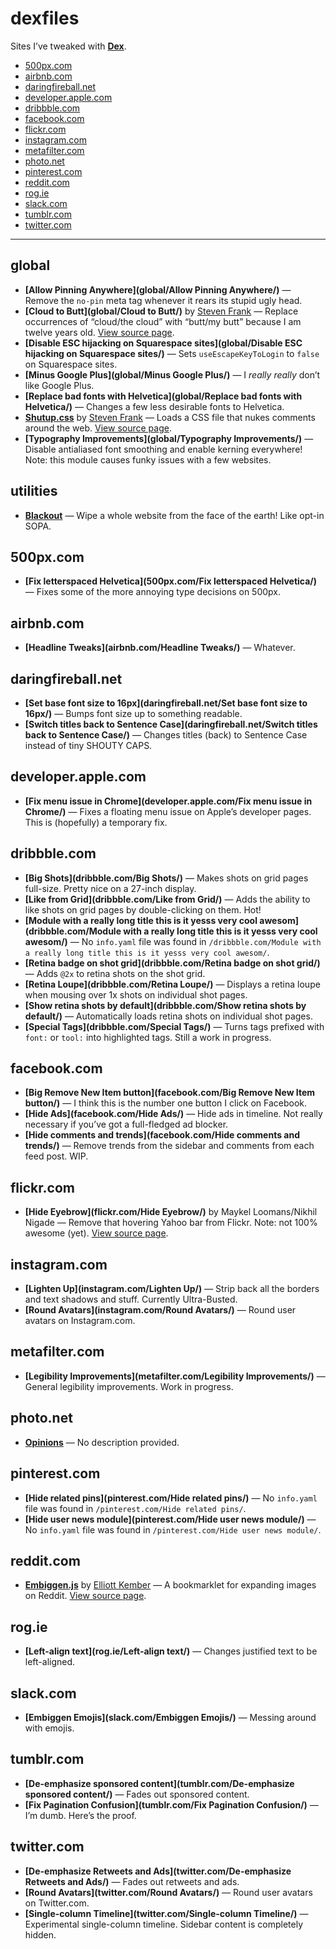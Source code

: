 # dexfiles

Sites I’ve tweaked with **[Dex](https://github.com/meyer/dex)**.

- [500px.com](#500pxcom)
- [airbnb.com](#airbnbcom)
- [daringfireball.net](#daringfireballnet)
- [developer.apple.com](#developerapplecom)
- [dribbble.com](#dribbblecom)
- [facebook.com](#facebookcom)
- [flickr.com](#flickrcom)
- [instagram.com](#instagramcom)
- [metafilter.com](#metafiltercom)
- [photo.net](#photonet)
- [pinterest.com](#pinterestcom)
- [reddit.com](#redditcom)
- [rog.ie](#rogie)
- [slack.com](#slackcom)
- [tumblr.com](#tumblrcom)
- [twitter.com](#twittercom)


---


## global

- **[Allow Pinning Anywhere](global/Allow Pinning Anywhere/)** — Remove the `no-pin` meta tag whenever it rears its stupid ugly head.
- **[Cloud to Butt](global/Cloud to Butt/)** by [Steven Frank](http://twitter.com/stevenf) — Replace occurrences of “cloud/the cloud” with “butt/my butt” because I am twelve years old. [View source page](https://github.com/panicsteve/cloud-to-butt).
- **[Disable ESC hijacking on Squarespace sites](global/Disable ESC hijacking on Squarespace sites/)** — Sets `useEscapeKeyToLogin` to `false` on Squarespace sites.
- **[Minus Google Plus](global/Minus Google Plus/)** — I *really really* don’t like Google Plus.
- **[Replace bad fonts with Helvetica](global/Replace bad fonts with Helvetica/)** — Changes a few less desirable fonts to Helvetica.
- **[Shutup.css](global/Shutup.css/)** by [Steven Frank](http://twitter.com/stevenf) — Loads a CSS file that nukes comments around the web. [View source page](http://stevenf.com/shutup-css).
- **[Typography Improvements](global/Typography Improvements/)** — Disable antialiased font smoothing and enable kerning everywhere! Note: this module causes funky issues with a few websites.

## utilities

- **[Blackout](utilities/Blackout/)** — Wipe a whole website from the face of the earth! Like opt-in SOPA.

## 500px.com

- **[Fix letterspaced Helvetica](500px.com/Fix letterspaced Helvetica/)** — Fixes some of the more annoying type decisions on 500px.

## airbnb.com

- **[Headline Tweaks](airbnb.com/Headline Tweaks/)** — Whatever.

## daringfireball.net

- **[Set base font size to 16px](daringfireball.net/Set base font size to 16px/)** — Bumps font size up to something readable.
- **[Switch titles back to Sentence Case](daringfireball.net/Switch titles back to Sentence Case/)** — Changes titles (back) to Sentence Case instead of tiny SHOUTY CAPS.

## developer.apple.com

- **[Fix menu issue in Chrome](developer.apple.com/Fix menu issue in Chrome/)** — Fixes a floating menu issue on Apple’s developer pages. This is (hopefully) a temporary fix.

## dribbble.com

- **[Big Shots](dribbble.com/Big Shots/)** — Makes shots on grid pages full-size. Pretty nice on a 27-inch display.
- **[Like from Grid](dribbble.com/Like from Grid/)** — Adds the ability to like shots on grid pages by double-clicking on them. Hot!
- **[Module with a really long title this is it yesss very cool awesom](dribbble.com/Module with a really long title this is it yesss very cool awesom/)** — No `info.yaml` file was found in `/dribbble.com/Module with a really long title this is it yesss very cool awesom/`.
- **[Retina badge on shot grid](dribbble.com/Retina badge on shot grid/)** — Adds `@2x` to retina shots on the shot grid.
- **[Retina Loupe](dribbble.com/Retina Loupe/)** — Displays a retina loupe when mousing over 1x shots on individual shot pages.
- **[Show retina shots by default](dribbble.com/Show retina shots by default/)** — Automatically loads retina shots on individual shot pages.
- **[Special Tags](dribbble.com/Special Tags/)** — Turns tags prefixed with `font:` or `tool:` into highlighted tags. Still a work in progress.

## facebook.com

- **[Big Remove New Item button](facebook.com/Big Remove New Item button/)** — I think this is the number one button I click on Facebook.
- **[Hide Ads](facebook.com/Hide Ads/)** — Hide ads in timeline. Not really necessary if you’ve got a full-fledged ad blocker.
- **[Hide comments and trends](facebook.com/Hide comments and trends/)** — Remove trends from the sidebar and comments from each feed post. WIP.

## flickr.com

- **[Hide Eyebrow](flickr.com/Hide Eyebrow/)** by Maykel Loomans/Nikhil Nigade — Remove that hovering Yahoo bar from Flickr. Note: not 100% awesome (yet). [View source page](https://gist.github.com/dezinezync/6173068).

## instagram.com

- **[Lighten Up](instagram.com/Lighten Up/)** — Strip back all the borders and text shadows and stuff. Currently Ultra-Busted.
- **[Round Avatars](instagram.com/Round Avatars/)** — Round user avatars on Instagram.com.

## metafilter.com

- **[Legibility Improvements](metafilter.com/Legibility Improvements/)** — General legibility improvements. Work in progress.

## photo.net

- **[Opinions](photo.net/Opinions/)** — No description provided.

## pinterest.com

- **[Hide related pins](pinterest.com/Hide related pins/)** — No `info.yaml` file was found in `/pinterest.com/Hide related pins/`.
- **[Hide user news module](pinterest.com/Hide user news module/)** — No `info.yaml` file was found in `/pinterest.com/Hide user news module/`.

## reddit.com

- **[Embiggen.js](reddit.com/Embiggen.js/)** by [Elliott Kember](http://twitter.com/elliottkember) — A bookmarklet for expanding images on Reddit. [View source page](https://gist.github.com/elliottkember/6121258).

## rog.ie

- **[Left-align text](rog.ie/Left-align text/)** — Changes justified text to be left-aligned.

## slack.com

- **[Embiggen Emojis](slack.com/Embiggen Emojis/)** — Messing around with emojis.

## tumblr.com

- **[De-emphasize sponsored content](tumblr.com/De-emphasize sponsored content/)** — Fades out sponsored content.
- **[Fix Pagination Confusion](tumblr.com/Fix Pagination Confusion/)** — I’m dumb. Here’s the proof.

## twitter.com

- **[De-emphasize Retweets and Ads](twitter.com/De-emphasize Retweets and Ads/)** — Fades out retweets and ads.
- **[Round Avatars](twitter.com/Round Avatars/)** — Round user avatars on Twitter.com.
- **[Single-column Timeline](twitter.com/Single-column Timeline/)** — Experimental single-column timeline. Sidebar content is completely hidden.

